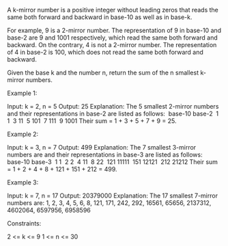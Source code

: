A k-mirror number is a positive integer without leading zeros that reads the
same both forward and backward in base-10 as well as in base-k.


For example, 9 is a 2-mirror number. The representation of 9 in base-10 and
base-2 are 9 and 1001 respectively, which read the same both forward and
backward.
On the contrary, 4 is not a 2-mirror number. The representation of 4 in
base-2 is 100, which does not read the same both forward and backward.


Given the base k and the number n, return the sum of the n smallest k-mirror
numbers.


Example 1:


Input: k = 2, n = 5
Output: 25
Explanation:
The 5 smallest 2-mirror numbers and their representations in base-2 are
listed as follows:
⁠ base-10    base-2
⁠   1          1
⁠   3          11
⁠   5          101
⁠   7          111
⁠   9          1001
Their sum = 1 + 3 + 5 + 7 + 9 = 25. 


Example 2:


Input: k = 3, n = 7
Output: 499
Explanation:
The 7 smallest 3-mirror numbers are and their representations in base-3 are
listed as follows:
⁠ base-10    base-3
⁠   1          1
⁠   2          2
⁠   4          11
⁠   8          22
⁠   121        11111
⁠   151        12121
⁠   212        21212
Their sum = 1 + 2 + 4 + 8 + 121 + 151 + 212 = 499.


Example 3:


Input: k = 7, n = 17
Output: 20379000
Explanation: The 17 smallest 7-mirror numbers are:
1, 2, 3, 4, 5, 6, 8, 121, 171, 242, 292, 16561, 65656, 2137312, 4602064,
6597956, 6958596



Constraints:


2 <= k <= 9
1 <= n <= 30




